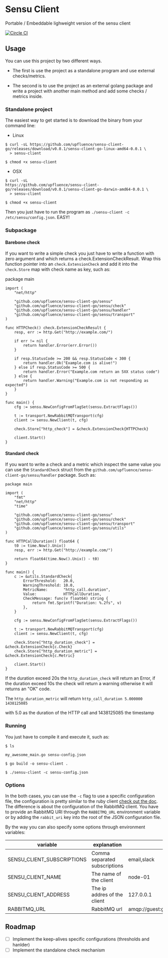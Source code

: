 # Sensu Client
  Portable / Embeddable lighweight version of the sensu client

[![Circle CI](https://circleci.com/gh/upfluence/sensu-client-go.svg?style=svg)](https://circleci.com/gh/upfluence/sensu-client-go)

## Usage

You can use this project by two different ways.

  * The first is use the project as a standalone program and use
    external checks/metrics.

  * The second is to use the project as an external golang package and
    write a project with another main method and add some checks /
    metrics inside.


### Standalone project

The easiest way to get started is to download the binary from your
command line:

* Linux

```shell
$ curl -sL https://github.com/upfluence/sensu-client-go/releases/download/v0.0.1/sensu-client-go-linux-amd64-0.0.1 \
  > sensu-client

$ chmod +x sensu-client
```

* OSX

```shell
$ curl -sL
https://github.com/upfluence/sensu-client-go/releases/download/v0.0.1/sensu-client-go-darwin-amd64-0.0.1 \
  > sensu-client

$ chmod +x sensu-client
```

Then you just have to run the program as `./sensu-client -c /etc/sensu/config.json`. EASY!

### Subpackage

#### Barebone check

If you want to write a simple check you just have to write a function
with zero argument and which returns a check.ExtensionCheckResult. Wrap
this function pointer into an `check.ExtensionCheck` and add it into the
`check.Store` map with check name as key,  such as:

package main

```golang
import (
	"net/http"

	"github.com/upfluence/sensu-client-go/sensu"
	"github.com/upfluence/sensu-client-go/sensu/check"
	"github.com/upfluence/sensu-client-go/sensu/handler"
	"github.com/upfluence/sensu-client-go/sensu/transport"
)

func HTTPCheck() check.ExtensionCheckResult {
	resp, err := http.Get("http://example.com/")

	if err != nil {
		return handler.Error(err.Error())
	}

	if resp.StatusCode >= 200 && resp.StatusCode < 300 {
		return handler.Ok("Example.com is alive!")
	} else if resp.StatusCode >= 500 {
		return handler.Error("Example.com return an 5XX status code")
	} else {
		return handler.Warning("Example.com is not responding as expected")
	}
}

func main() {
	cfg := sensu.NewConfigFromFlagSet(sensu.ExtractFlags())

	t := transport.NewRabbitMQTransport(cfg)
	client := sensu.NewClient(t, cfg)

	check.Store["http_check"] = &check.ExtensionCheck{HTTPCheck}

	client.Start()
}
```

#### Standard check

If you want to write a check and a metric which inspect the same value
you can use the `StandardCheck` struct from the `github.com/upfluence/sensu-client-go/sensu/handler`
package. Such as:

```golang
package main

import (
	"fmt"
	"net/http"
	"time"

	"github.com/upfluence/sensu-client-go/sensu"
	"github.com/upfluence/sensu-client-go/sensu/check"
	"github.com/upfluence/sensu-client-go/sensu/transport"
	"github.com/upfluence/sensu-client-go/sensu/utils"
)

func HTTPCallDuration() float64 {
	t0 := time.Now().Unix()
	resp, err := http.Get("http://example.com/")

	return float64(time.Now().Unix() - t0)
}

func main() {
	c := &utils.StandardCheck{
		ErrorThreshold:   20.0,
		WarningThreshold: 10.0,
		MetricName:       "http_call.duration",
		Value:            HTTPCallDuration,
		CheckMessage: func(v float64) string {
			return fmt.Sprintf("Duration: %.2fs", v)
		},
	}

	cfg := sensu.NewConfigFromFlagSet(sensu.ExtractFlags())

	t := transport.NewRabbitMQTransport(cfg)
	client := sensu.NewClient(t, cfg)

	check.Store["http_duration_check"] = &check.ExtensionCheck{c.Check}
	check.Store["http_duration_metric"] = &check.ExtensionCheck{c.Metric}

	client.Start()
}
```

If the duration exceed 20s the `http_duration_check` will return an
Error, if the duration exceed 10s the check will return a warning
otherwise it will returns an "OK" code.

The `http_duration_metric` will return `http_call_duration 5.000000 1438125085`

with 5.0 as the duration of the HTTP call and 1438125085 the timestamp

### Running

You just have to compile it and execute it, such as:

```shell
$ ls

my_awesome_main.go sensu-config.json

$ go build -o sensu-client .

$ ./sensu-client -c sensu-config.json

```

### Options

In the both cases, you can use the  `-c` flag to use a specific
configuration file, the configuration is pretty similar to the ruby
client [check out the doc](http://sensuapp.org/docs/0.16/clients). The
difference is about the configuration of the RabbitMQ client. You have
to provide an RabbitMQ URI through the `RABBITMQ_URL` environment
variable or by adding the `rabbit_uri` key into the root of the JSON
configuration file.

By the way you can also specify some options through environment
variables:

| variable | explanation | example |
| -------  | ----------- | ------  |
| SENSU_CLIENT_SUBSCRIPTIONS | Comma separated subscriptions | email,slack |
| SENSU_CLIENT_NAME | The name of the client | node-01 |
| SENSU_CLIENT_ADDRESS | The ip addres of the client | 127.0.0.1 |
| RABBITMQ_URL | RabbitMQ url | amqp://guest:guest@localhost:5672/%2f |

## Roadmap

* [ ] Implement the keep-alives specific configurations (thresholds and
  hanlder)
* [ ] Implement the standalone check mechanism
